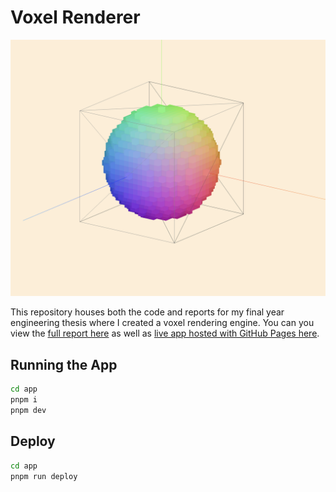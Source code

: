 # Voxel Renderer

![Screenshot of engine, coloured by position of voxel](assessment/Delivery/figures/position.png)

This repository houses both the code and reports for my final year engineering thesis where I created a voxel rendering engine. You can you view the [full report here](https://github.com/AlexMcDermott/EGH400-VoxelEngine/blob/4cdd813552a0a7d2fa1ee3691a86a95b143828b7/assessment/Delivery/Delivery%20Report.pdf) as well as [live app hosted with GitHub Pages here](https://alexmcdermott.github.io/EGH400-VoxelEngine/).

## Running the App

```bash
cd app
pnpm i
pnpm dev
```

## Deploy

```bash
cd app
pnpm run deploy
```
